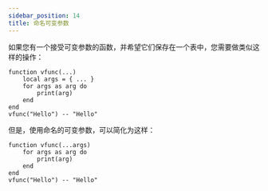 ```yaml
---
sidebar_position: 14
title: 命名可变参数
---
```

如果您有一个接受可变参数的函数，并希望它们保存在一个表中，您需要做类似这样的操作：

```pluto
function vfunc(...)
	local args = { ... }
	for args as arg do
		print(arg)
	end
end
vfunc("Hello") -- "Hello"
```

但是，使用命名的可变参数，可以简化为这样：

```pluto
function vfunc(...args)
	for args as arg do
		print(arg)
	end
end
vfunc("Hello") -- "Hello"
```
